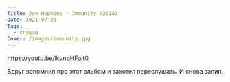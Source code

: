 ```yaml
---
Title: Jon Hopkins - Immunity (2018)
Date: 2021-07-28
Tags:
  - слушаю
Cover: /images/immunity.jpg
---
```


https://youtu.be/lkvnpHFajt0

Вдруг вспомнил про этот альбом и захотел переслушать. И снова залип.
